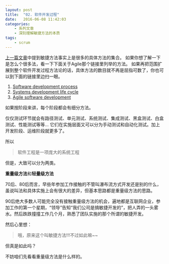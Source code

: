 ```yaml
---
layout: post
title:  "02. 软件开发过程"
date:   2016-06-08 11:42:03
categories:
    - 系列文章
    - 深刻理解敏捷方法的本质
tags:
    - scrum
---
```


[上一篇文章](/2016-06-05/deep-understanding-scrum/1-why-we-do-agile/)中提到敏捷方法事实上是很多的具体方法的集合。
如果你想了解一下是怎么个很多法，看一下下面关于Agile那个链接里列举的方法。
如果再把范围扩展到整个软件开发过程方法论的话，具体方法的数目就不再是屈指可数了，你也可以到下面的链接里边扫一眼。

1. [Software development process](https://en.wikipedia.org/wiki/Software_development_process)
2. [Systems development life cycle](https://en.wikipedia.org/wiki/Systems_development_life_cycle)
3. [Agile software development](https://en.wikipedia.org/wiki/Agile_software_development)

如果按阶段来讲，每个阶段都会有细分方法。

仅仅测试环节就会有路径测试、单元测试、系统测试、集成测试、黑盒测试、白盒测试、性能测试等等...
它们在实施层面又可以分为手动测试和自动化测试。加上开发阶段、运维阶段就更多了。

所以

>软件工程是一项庞大的系统工程

但是，大致可以分为两类。

**重量级方法**和**轻量级方法**

70后、80后而言，早些年参加工作接触的不管叫瀑布流方式开发还是别的什么，虽说叫法和具体实施上会有很大的差异，但基本思路都是重量级方法的思路。

90后绝大多数人可能完全没有接触重量级方法的机会，遍地都是互联网企业，参加工作的第一个星期，“领导”告知“我们公司是搞敏捷开发的”，把人弄的一头雾水。然后跌跌撞撞工作几个月，熟悉了团队实施的那个所谓的敏捷开发。

然后心里想：

>哦，原来这个叫敏捷方法!!!不过如此嘛~~

但真是如此吗？

不妨咱们先看看重量级方法是什么样的。
